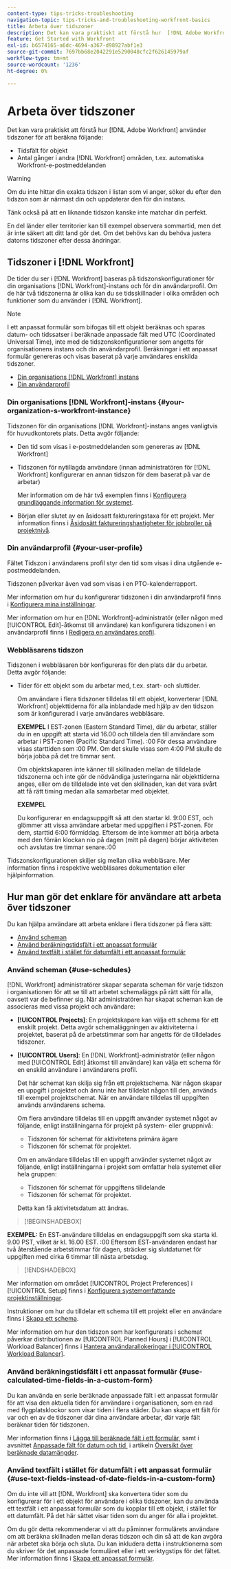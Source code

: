 ```yaml
---
content-type: tips-tricks-troubleshooting
navigation-topic: tips-tricks-and-troubleshooting-workfront-basics
title: Arbeta över tidszoner
description: Det kan vara praktiskt att förstå hur  [!DNL Adobe Workfront]  använder tidszoner för att beräkna tidsfält för objekt och tider i andra områden, som e-postmeddelanden.
feature: Get Started with Workfront
exl-id: b6574165-a6dc-4694-a367-d98927abf1e3
source-git-commit: 7697bb68e2042291e5290048cfc2f626145979af
workflow-type: tm+mt
source-wordcount: '1236'
ht-degree: 0%

---
```


# Arbeta över tidszoner

<!-- Audited: 2/2024 -->

<!--<span class="preview">The highlighted information on this page refers to functionality not yet generally available. It is available only in the Preview environment for all customers. After the monthly releases to Production, the same features are also available in the Production environment for customers who enabled fast releases. </span>   

<span class="preview">For information about fast releases, see [Enable or disable fast releases for your organization](/help/quicksilver/administration-and-setup/set-up-workfront/configure-system-defaults/enable-fast-release-process.md). </span>-->

Det kan vara praktiskt att förstå hur [!DNL Adobe Workfront] använder tidszoner för att beräkna följande:

* Tidsfält för objekt
* Antal gånger i andra [!DNL Workfront] områden, t.ex. automatiska Workfront-e-postmeddelanden

>[!WARNING]
>
>Om du inte hittar din exakta tidszon i listan som vi anger, söker du efter den tidszon som är närmast din och uppdaterar den för din instans.
>
>Tänk också på att en liknande tidszon kanske inte matchar din perfekt.
>
>En del länder eller territorier kan till exempel observera sommartid, men det är inte säkert att ditt land gör det. Om det behövs kan du behöva justera datorns tidszoner efter dessa ändringar.


## Tidszoner i [!DNL Workfront]

De tider du ser i [!DNL Workfront] baseras på tidszonskonfigurationer för din organisations [!DNL Workfront]-instans och för din användarprofil. Om de här två tidszonerna är olika kan du se tidsskillnader i olika områden och funktioner som du använder i [!DNL Workfront].

>[!NOTE]
>
>I ett anpassat formulär som bifogas till ett objekt beräknas och sparas datum- och tidssatser i beräknade anpassade fält med UTC (Coordinated Universal Time), inte med de tidszonskonfigurationer som angetts för organisationens instans och din användarprofil. Beräkningar i ett anpassat formulär genereras och visas baserat på varje användares enskilda tidszoner.

* [Din organisations [!DNL Workfront] instans](#your-organization-s-workfront-instance)
* [Din användarprofil](#your-user-profile)

### Din organisations [!DNL Workfront]-instans {#your-organization-s-workfront-instance}

Tidszonen för din organisations [!DNL Workfront]-instans anges vanligtvis för huvudkontorets plats. Detta avgör följande:

* Den tid som visas i e-postmeddelanden som genereras av [!DNL Workfront]
* Tidszonen för nytillagda användare (innan administratören för [!DNL Workfront] konfigurerar en annan tidszon för dem baserat på var de arbetar)

  Mer information om de här två exemplen finns i [Konfigurera grundläggande information för systemet](../../administration-and-setup/get-started-wf-administration/configure-basic-info.md).

* Början eller slutet av en åsidosatt faktureringstaxa för ett projekt. Mer information finns i [Åsidosätt faktureringshastigheter för jobbroller på projektnivå](../../manage-work/projects/project-finances/override-job-role-billing-rates-at-the-project-level.md).

### Din användarprofil {#your-user-profile}

Fältet Tidszon i användarens profil styr den tid som visas i dina utgående e-postmeddelanden.

Tidszonen påverkar även vad som visas i en PTO-kalenderrapport.

Mer information om hur du konfigurerar tidszonen i din användarprofil finns i [Konfigurera mina inställningar](../../workfront-basics/manage-your-account-and-profile/configuring-your-user-profile/configure-my-settings.md).

Mer information om hur en [!DNL Workfront]-administratör (eller någon med [!UICONTROL Edit]-åtkomst till användare) kan konfigurera tidszonen i en användarprofil finns i [Redigera en användares profil](../../administration-and-setup/add-users/create-and-manage-users/edit-a-users-profile.md).

### Webbläsarens tidszon

Tidszonen i webbläsaren bör konfigureras för den plats där du arbetar. Detta avgör följande:

<!--
* The time shown in your outgoing [!DNL Workfront] email messages
[NOTE FROM LISA: Saeid that dates/times shown in emails are more complicated than how it is described in the article so we decided to comment out this line.]
-->
* Tider för ett objekt som du arbetar med, t.ex. start- och sluttider.

  Om användare i flera tidszoner tilldelas till ett objekt, konverterar [!DNL Workfront] objekttiderna för alla inblandade med hjälp av den tidszon som är konfigurerad i varje användares webbläsare.

  **EXEMPEL**
I EST-zonen (Eastern Standard Time), där du arbetar, ställer du in en uppgift att starta vid 16.00 och tilldela den till användare som arbetar i PST-zonen (Pacific Standard Time). :00 För dessa användare visas starttiden som :00 PM. Om det skulle visas som 4:00 PM skulle de börja jobba på det tre timmar sent.

  Om objektskaparen inte känner till skillnaden mellan de tilldelade tidszonerna och inte gör de nödvändiga justeringarna när objekttiderna anges, eller om de tilldelade inte vet den skillnaden, kan det vara svårt att få rätt timing medan alla samarbetar med objektet.

  **EXEMPEL**

  Du konfigurerar en endagsuppgift så att den startar kl. 9:00 EST, och glömmer att vissa användare arbetar med uppgiften i PST-zonen. För dem, starttid 6:00 förmiddag. Eftersom de inte kommer att börja arbeta med den förrän klockan nio på dagen (mitt på dagen) börjar aktiviteten och avslutas tre timmar senare.:00

Tidszonskonfigurationen skiljer sig mellan olika webbläsare. Mer information finns i respektive webbläsares dokumentation eller hjälpinformation.

## Hur man gör det enklare för användare att arbeta över tidszoner

Du kan hjälpa användare att arbeta enklare i flera tidszoner på flera sätt:

* [Använd scheman](#use-schedules)
* [Använd beräkningstidsfält i ett anpassat formulär](#use-calculated-time-fields-in-a-custom-form)
* [Använd textfält i stället för datumfält i ett anpassat formulär](#use-text-fields-instead-of-date-fields-in-a-custom-form)

### Använd scheman {#use-schedules}

[!DNL Workfront] administratörer skapar separata scheman för varje tidszon i organisationen för att se till att arbetet schemaläggs på rätt sätt för alla, oavsett var de befinner sig. När administratören har skapat scheman kan de associeras med vissa projekt och användare:

* **[!UICONTROL Projects]**: En projektskapare kan välja ett schema för ett enskilt projekt. Detta avgör schemaläggningen av aktiviteterna i projektet, baserat på de arbetstimmar som har angetts för de tilldelades tidszoner.
* **[!UICONTROL Users]**: En [!DNL Workfront]-administratör (eller någon med [!UICONTROL Edit] åtkomst till användare) kan välja ett schema för en enskild användare i användarens profil.

  Det här schemat kan skilja sig från ett projektschema. När någon skapar en uppgift i projektet och ännu inte har tilldelat någon till den, används till exempel projektschemat. När en användare tilldelas till uppgiften används användarens schema.

  Om flera användare tilldelas till en uppgift använder systemet något av följande, enligt inställningarna för projekt på system- eller gruppnivå:

   * Tidszonen för schemat för aktivitetens primära ägare
   * Tidszonen för schemat för projektet.

  Om en användare tilldelas till en uppgift använder systemet något av följande, enligt inställningarna i projekt som omfattar hela systemet eller hela gruppen:

   * Tidszonen för schemat för uppgiftens tilldelande
   * Tidszonen för schemat för projektet.

  Detta kan få aktivitetsdatum att ändras.

>[!BEGINSHADEBOX]

**EXEMPEL:**
En EST-användare tilldelas en endagsuppgift som ska starta kl. 9.00 PST, vilket är kl. 16.00 EST. :00 Eftersom EST-användaren endast har två återstående arbetstimmar för dagen, sträcker sig slutdatumet för uppgiften med cirka 6 timmar till nästa arbetsdag.


>[!ENDSHADEBOX]

Mer information om området [!UICONTROL Project Preferences] i [!UICONTROL Setup] finns i [Konfigurera systemomfattande projektinställningar](../../administration-and-setup/set-up-workfront/configure-system-defaults/set-project-preferences.md).

Instruktioner om hur du tilldelar ett schema till ett projekt eller en användare finns i [Skapa ett schema](../../administration-and-setup/set-up-workfront/configure-timesheets-schedules/create-schedules.md).

Mer information om hur den tidszon som har konfigurerats i schemat påverkar distributionen av [!UICONTROL Planned Hours] i [!UICONTROL Workload Balancer] finns i [Hantera användarallokeringar i [!UICONTROL Workload Balancer]](../../resource-mgmt/workload-balancer/manage-user-allocations-workload-balancer.md).


### Använd beräkningstidsfält i ett anpassat formulär {#use-calculated-time-fields-in-a-custom-form}

Du kan använda en serie beräknade anpassade fält i ett anpassat formulär för att visa den aktuella tiden för användare i organisationen, som en rad med flygplatsklockor som visar tiden i flera städer. Du kan skapa ett fält för var och en av de tidszoner där dina användare arbetar, där varje fält beräknar tiden för tidszonen.

Mer information finns i [Lägga till beräknade fält i ett formulär](/help/quicksilver/administration-and-setup/customize-workfront/create-manage-custom-forms/form-designer/design-a-form/add-a-calculated-field.md), samt i avsnittet [Anpassade fält för datum och tid &#x200B;](../../reports-and-dashboards/reports/calc-cstm-data-reports/calculated-data-expressions.md#date) i artikeln [Översikt över beräknade datamängder](../../reports-and-dashboards/reports/calc-cstm-data-reports/calculated-data-expressions.md).

### Använd textfält i stället för datumfält i ett anpassat formulär {#use-text-fields-instead-of-date-fields-in-a-custom-form}

Om du inte vill att [!DNL Workfront] ska konvertera tider som du konfigurerar för i ett objekt för användare i olika tidszoner, kan du använda ett textfält i ett anpassat formulär som du kopplar till ett objekt, i stället för ett datumfält. På det här sättet visar tiden som du anger för alla i projektet.

Om du gör detta rekommenderar vi att du påminner formulärets användare om att beräkna skillnaden mellan deras tidszon och din så att de kan avgöra när arbetet ska börja och sluta. Du kan inkludera detta i instruktionerna som du skriver för det anpassade formuläret eller i ett verktygstips för det fältet. Mer information finns i [Skapa ett anpassat formulär](/help/quicksilver/administration-and-setup/customize-workfront/create-manage-custom-forms/form-designer/design-a-form/design-a-form.md).
